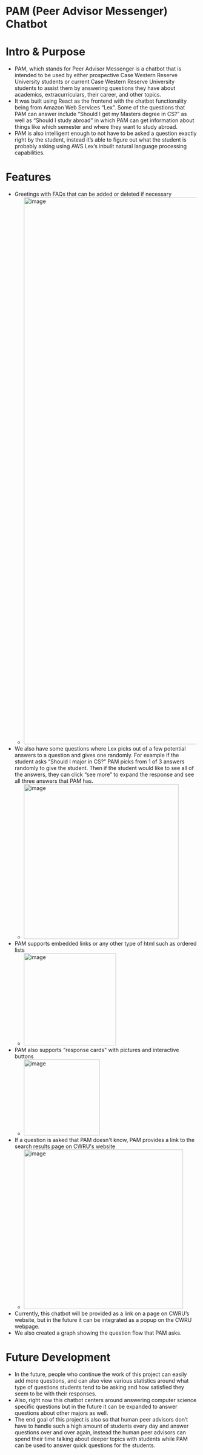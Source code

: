 # PAM (Peer Advisor Messenger) Chatbot

# Intro & Purpose
- PAM, which stands for Peer Advisor Messenger is a chatbot that is intended to be used by either prospective Case Western Reserve University students or current Case Western Reserve University students to assist them by answering questions they have about academics, extracurriculars, their career, and other topics. 
- It was built using React as the frontend with the chatbot functionality being from Amazon Web Services “Lex”. Some of the questions that PAM can answer include “Should I get my Masters degree in CS?” as well as “Should I study abroad” in which PAM can get information about things like which semester and where they want to study abroad. 
- PAM is also intelligent enough to not have to be asked a question exactly right by the student, instead it’s able to figure out what the student is probably asking using AWS Lex’s inbuilt natural language processing capabilities. 

# Features
- Greetings with FAQs that can be added or deleted if necessary
  - <img width="1440" alt="image" src="https://user-images.githubusercontent.com/75057474/163740092-99a6b828-943b-4c5c-aecd-bc93e948453f.png">
- We also have some questions where Lex picks out of a few potential answers to a question and gives one randomly. For example if the student asks “Should I major in CS?” PAM picks from 1 of 3 answers randomly to give the student. Then if the student would like to see all of the answers, they can click “see more” to expand the response and see all three answers that PAM has. 
  - <img width="408" alt="image" src="https://user-images.githubusercontent.com/29404461/163715638-3c523042-2863-4ff0-80ae-c20b78b8d62f.png">
- PAM supports embedded links or any other type of html such as ordered lists 
  -  <img width="243" alt="image" src="https://user-images.githubusercontent.com/29404461/163715670-0927e0ef-56bd-4bcc-9471-2a65031ea20f.png">
- PAM also supports "response cards" with pictures and interactive buttons 
  - <img width="200" alt="image" src="https://user-images.githubusercontent.com/29404461/163715682-34e72e66-fde3-4d94-b9b9-507800703daf.png">
- If a question is asked that PAM doesn't know, PAM provides a link to the search results page on CWRU's website 
  - <img width="420" alt="image" src="https://user-images.githubusercontent.com/29404461/163718101-4d63495d-b8b1-4ad6-9e27-8b8114574666.png">
- Currently, this chatbot will be provided as a link on a page on CWRU’s website, but in the future it can be integrated as a popup on the CWRU webpage. 
- We also created a graph showing the question flow that PAM asks. 

# Future Development
- In the future, people who continue the work of this project can easily add more questions, and can also view various statistics around what type of questions students tend to be asking and how satisfied they seem to be with their responses.
- Also, right now this chatbot centers around answering computer science specific questions but in the future it can be expanded to answer questions about other majors as well. 
- The end goal of this project is also so that human peer advisors don’t have to handle such a high amount of students every day and answer questions over and over again, instead the human peer advisors can spend their time talking about deeper topics with students while PAM can be used to answer quick questions for the students. 
